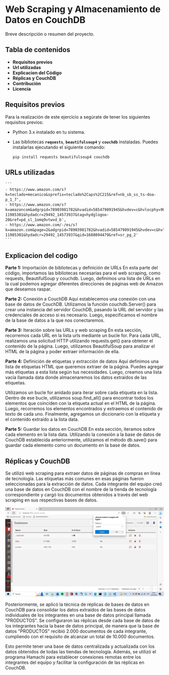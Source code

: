# **Web Scraping y Almacenamiento de Datos en CouchDB**

Breve descripción o resumen del proyecto.

## **Tabla de contenidos**

- __Requisitos previos__
- __Url utilizadas__
- __Explicacion del Código__
- __Réplicas y CouchDB__
- __Contribución__
- __Licencia__

## **Requisitos previos**

Para la realización de este ejercicio a segúrate de tener los siguientes requisitos previos:

- Python 3.x instalado en tu sistema.
- Las bibliotecas **`requests`**, **`beautifulsoup4`** y **`couchdb`** instaladas. Puedes instalarlas ejecutando el siguiente comando:
    
    ```
    pip install requests beautifulsoup4 couchdb
    ```
    
## URLs utilizadas
    ```
    - https://www.amazon.com/s?k=teclado+mecanico&sprefix=teclado%2Caps%2C215&ref=nb_sb_ss_ts-doa-p_1_7',
    - https://www.amazon.com/s?k=amazoncom&adgrpid=78903981782&hvadid=585479891945&hvdev=c&hvlocphy=9069516&hvnetw=g&hvqmt=b&hvrand=2411848897164033687&hvtargid=kwd-11985301&hydadcr=29492_14573937&tag=hydglogoo-20&ref=pd_sl_1omq9vtwvd_b',
    - https://www.amazon.com/-/es/s?k=amazon.com&page=2&adgrpid=78903981782&hvadid=585479891945&hvdev=c&hvlocphy=9069516&hvnetw=g&hvqmt=b&hvrand=2411848897164033687&hvtargid=kwd-11985301&hydadcr=29492_14573937&qid=1688094479&ref=sr_pg_2'
    ```
    
## **Explicacion del codigo**
__Parte 1:__ Importación de bibliotecas y definición de URLs
En esta parte del código, importamos las bibliotecas necesarias para el web scraping, como requests, BeautifulSoup y couchdb. Luego, definimos una lista de URLs en la cual podemos agregar diferentes direcciones de páginas web de Amazon que deseamos raspar.

__Parte 2:__ Conexión a CouchDB
Aquí establecemos una conexión con una base de datos de CouchDB. Utilizamos la función couchdb.Server() para crear una instancia del servidor CouchDB, pasando la URL del servidor y las credenciales de acceso si es necesario. Luego, especificamos el nombre de la base de datos a la que nos conectaremos.

__Parte 3:__ Iteración sobre las URLs y web scraping
En esta sección, recorremos cada URL en la lista urls mediante un bucle for. Para cada URL, realizamos una solicitud HTTP utilizando requests.get() para obtener el contenido de la página. Luego, utilizamos BeautifulSoup para analizar el HTML de la página y poder extraer información de ella.

__Parte 4:__ Definición de etiquetas y extracción de datos
Aquí definimos una lista de etiquetas HTML que queremos extraer de la página. Puedes agregar más etiquetas a esta lista según tus necesidades. Luego, creamos una lista vacía llamada data donde almacenaremos los datos extraídos de las etiquetas.

Utilizamos un bucle for anidado para iterar sobre cada etiqueta en la lista. Dentro de ese bucle, utilizamos soup.find_all() para encontrar todos los elementos que coinciden con la etiqueta actual en el HTML de la página. Luego, recorremos los elementos encontrados y extraemos el contenido de texto de cada uno. Finalmente, agregamos un diccionario con la etiqueta y el contenido extraído a la lista data.

__Parte 5:__ Guardar los datos en CouchDB
En esta sección, iteramos sobre cada elemento en la lista data. Utilizando la conexión a la base de datos de CouchDB establecida anteriormente, utilizamos el método db.save() para guardar cada elemento como un documento en la base de datos.



## **Réplicas y CouchDB**

Se utilizó web scraping para extraer datos de páginas de compras en línea de tecnología. Las etiquetas más comunes en esas páginas fueron seleccionadas para la extracción de datos. Cada integrante del equipo creó una base de datos en CouchDB con el nombre de la tienda de tecnología correspondiente y cargó los documentos obtenidos a través del web scraping en sus respectivas bases de datos.

<img src="img/ebay.jpg" width="1000px" alt="Texto alternativo">

Posteriormente, se aplicó la técnica de réplicas de bases de datos en CouchDB para consolidar los datos extraídos de las bases de datos individuales de los integrantes en una base de datos principal llamada "PRODUCTOS". Se configuraron las réplicas desde cada base de datos de los integrantes hacia la base de datos principal, de manera que la base de datos "PRODUCTOS" recibió 2.000 documentos de cada integrante, cumpliendo con el requisito de alcanzar un total de 10.000 documentos.

Esto permite tener una base de datos centralizada y actualizada con los datos obtenidos de todas las tiendas de tecnología. Además, se utilizó el programa Hamachi para establecer conexiones remotas entre los integrantes del equipo y facilitar la configuración de las réplicas en CouchDB.
